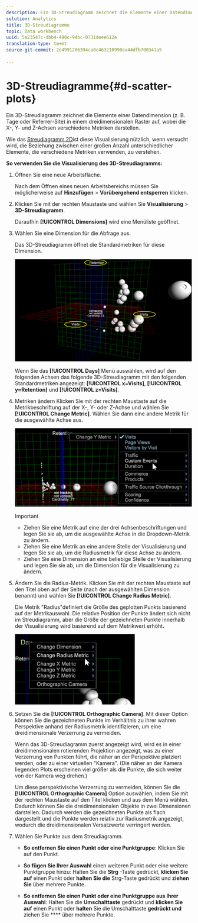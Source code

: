 ```yaml
---
description: Ein 3D-Streudiagramm zeichnet die Elemente einer Datendimension (z. B. Tage oder Referrer-Site) in einem dreidimensionalen Raster auf, wobei die X-, Y- und Z-Achsen verschiedene Metriken darstellen.
solution: Analytics
title: 3D-Streudiagramme
topic: Data workbench
uuid: 5e23547c-dbb4-490c-94bc-0731deee612e
translation-type: tm+mt
source-git-commit: 2e4991206394ca0c463210990ea44dfb700341a5

---
```



# 3D-Streudiagramme{#d-scatter-plots}

Ein 3D-Streudiagramm zeichnet die Elemente einer Datendimension (z. B. Tage oder Referrer-Site) in einem dreidimensionalen Raster auf, wobei die X-, Y- und Z-Achsen verschiedene Metriken darstellen.

Wie das [Streudiagramm 2D](https://docs.adobe.com/content/help/en/data-workbench/using/client/t-open-ins.html#Scatter_Plots)ist diese Visualisierung nützlich, wenn versucht wird, die Beziehung zwischen einer großen Anzahl unterschiedlicher Elemente, die verschiedene Metriken verwenden, zu verstehen.

**So verwenden Sie die Visualisierung des 3D-Streudiagramms:**

1. Öffnen Sie eine neue Arbeitsfläche.

   Nach dem Öffnen eines neuen Arbeitsbereichs müssen Sie möglicherweise auf **Hinzufügen** > **Vorübergehend entsperren** klicken.
1. Klicken Sie mit der rechten Maustaste und wählen Sie **Visualisierung** > **3D-Streudiagramm**.

   Daraufhin **[!UICONTROL Dimensions]** wird eine Menüliste geöffnet.

1. Wählen Sie eine Dimension für die Abfrage aus.

   Das 3D-Streudiagramm öffnet die Standardmetriken für diese Dimension.

   ![](assets/3D_main.png)

   Wenn Sie das **[!UICONTROL Days]** Menü auswählen, wird auf den folgenden Achsen das folgende 3D-Streudiagramm mit den folgenden Standardmetriken angezeigt: **[!UICONTROL x=Visits]**, **[!UICONTROL y=Retention]** und **[!UICONTROL z=Visits]**.

1. Metriken ändern Klicken Sie mit der rechten Maustaste auf die Metrikbeschriftung auf der X-, Y- oder Z-Achse und wählen Sie **[!UICONTROL Change Metric]**. Wählen Sie dann eine andere Metrik für die ausgewählte Achse aus.

   ![](assets/3D_change.png)

   >[!IMPORTANT]
   >
   >
   >    
   >    
   >    * Ziehen Sie eine Metrik auf eine der drei Achsenbeschriftungen und legen Sie sie ab, um die ausgewählte Achse in die Dropdown-Metrik zu ändern.
   >    * Ziehen Sie eine Metrik an eine andere Stelle der Visualisierung und legen Sie sie ab, um die Radiusmetrik für diese Achse zu ändern.
   >    * Ziehen Sie eine Dimension an eine beliebige Stelle der Visualisierung und legen Sie sie ab, um die Dimension für die Visualisierung zu ändern.


1. Ändern Sie die Radius-Metrik. Klicken Sie mit der rechten Maustaste auf den Titel oben auf der Seite (nach der ausgewählten Dimension benannt) und wählen Sie **[!UICONTROL Change Radius Metric]**.

   Die Metrik &quot;Radius&quot;definiert die Größe des geplotten Punkts basierend auf der Metrikauswahl. Die relative Position der Punkte ändert sich nicht im Streudiagramm, aber die Größe der gezeichneten Punkte innerhalb der Visualisierung wird basierend auf dem Metrikwert erhöht.

   ![](assets/3D_change_radius.png)

1. Setzen Sie die **[!UICONTROL Orthographic Camera]**. Mit dieser Option können Sie die gezeichneten Punkte im Verhältnis zu ihrer wahren Perspektive anhand der Radiusmetrik identifizieren, um eine dreidimensionale Verzerrung zu vermeiden.

   Wenn das 3D-Streudiagramm zuerst angezeigt wird, wird es in einer dreidimensionalen rotierenden Projektion angezeigt, was zu einer Verzerrung von Punkten führt, die näher an der Perspektive platziert werden, oder zu einer virtuellen &quot;Kamera&quot;. (Die näher an der Kamera liegenden Plots erscheinen viel größer als die Punkte, die sich weiter von der Kamera weg drehen.)

   Um diese perspektivische Verzerrung zu vermeiden, können Sie die **[!UICONTROL Orthographic Camera]** Option auswählen, indem Sie mit der rechten Maustaste auf den Titel klicken und aus dem Menü wählen. Dadurch können Sie die dreidimensionalen Objekte in zwei Dimensionen darstellen. Dadurch werden die gezeichneten Punkte als flach dargestellt und die Punkte werden relativ zur Radiusmetrik angezeigt, wodurch die dreidimensionalen Versatzwerte verringert werden.

1. Wählen Sie Punkte aus dem Streudiagramm.

   * **So entfernen Sie einen Punkt oder eine Punktgruppe**: Klicken Sie auf den Punkt.
   * **So fügen Sie Ihrer Auswahl** einen weiteren Punkt oder eine weitere Punktgruppe hinzu: Halten Sie die **Strg** -Taste gedrückt, **klicken Sie auf** einen Punkt oder **halten Sie die** Strg-Taste gedrückt und **ziehen Sie** über mehrere Punkte.

   * **So entfernen Sie einen Punkt oder eine Punktgruppe aus Ihrer Auswahl**: Halten Sie die **Umschalttaste** gedrückt und **klicken Sie auf** einen Punkt oder **halten** Sie die Umschalttaste **gedrückt und** ziehen Sie **** über mehrere Punkte.

<!-- <a id="section_9C30F9799F1440F09278327002E6B47A"></a> -->

